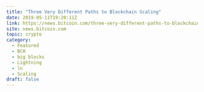 ```yaml
---
title: "Three Very Different Paths to Blockchain Scaling"
date: 2019-05-11T19:28:11Z
link: https://news.bitcoin.com/three-very-different-paths-to-blockchain-scaling/?utm_medium=RSS&utm_source=hune
site: news.bitcoin.com
topic: crypto
category:
  - Featured
  - BCH
  - big blocks
  - Lightning
  - ln
  - Scaling
draft: false
---
```

